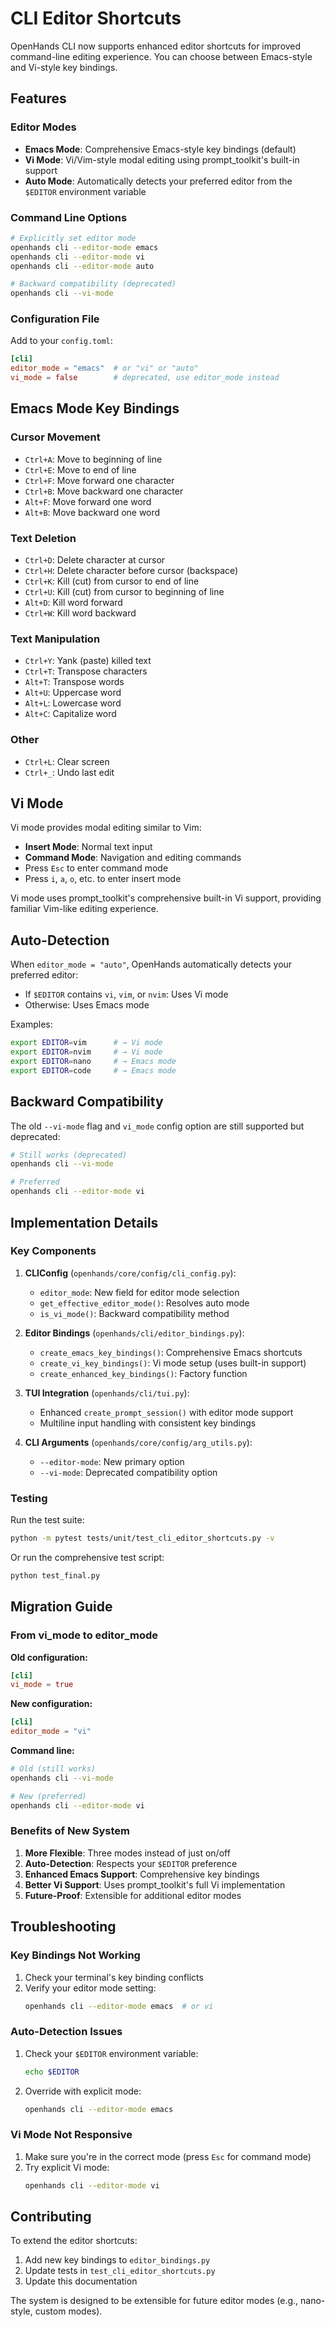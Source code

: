 # CLI Editor Shortcuts

OpenHands CLI now supports enhanced editor shortcuts for improved command-line editing experience. You can choose between Emacs-style and Vi-style key bindings.

## Features

### Editor Modes

- **Emacs Mode**: Comprehensive Emacs-style key bindings (default)
- **Vi Mode**: Vi/Vim-style modal editing using prompt_toolkit's built-in support
- **Auto Mode**: Automatically detects your preferred editor from the `$EDITOR` environment variable

### Command Line Options

```bash
# Explicitly set editor mode
openhands cli --editor-mode emacs
openhands cli --editor-mode vi
openhands cli --editor-mode auto

# Backward compatibility (deprecated)
openhands cli --vi-mode
```

### Configuration File

Add to your `config.toml`:

```toml
[cli]
editor_mode = "emacs"  # or "vi" or "auto"
vi_mode = false        # deprecated, use editor_mode instead
```

## Emacs Mode Key Bindings

### Cursor Movement
- `Ctrl+A`: Move to beginning of line
- `Ctrl+E`: Move to end of line
- `Ctrl+F`: Move forward one character
- `Ctrl+B`: Move backward one character
- `Alt+F`: Move forward one word
- `Alt+B`: Move backward one word

### Text Deletion
- `Ctrl+D`: Delete character at cursor
- `Ctrl+H`: Delete character before cursor (backspace)
- `Ctrl+K`: Kill (cut) from cursor to end of line
- `Ctrl+U`: Kill (cut) from cursor to beginning of line
- `Alt+D`: Kill word forward
- `Ctrl+W`: Kill word backward

### Text Manipulation
- `Ctrl+Y`: Yank (paste) killed text
- `Ctrl+T`: Transpose characters
- `Alt+T`: Transpose words
- `Alt+U`: Uppercase word
- `Alt+L`: Lowercase word
- `Alt+C`: Capitalize word

### Other
- `Ctrl+L`: Clear screen
- `Ctrl+_`: Undo last edit

## Vi Mode

Vi mode provides modal editing similar to Vim:

- **Insert Mode**: Normal text input
- **Command Mode**: Navigation and editing commands
- Press `Esc` to enter command mode
- Press `i`, `a`, `o`, etc. to enter insert mode

Vi mode uses prompt_toolkit's comprehensive built-in Vi support, providing familiar Vim-like editing experience.

## Auto-Detection

When `editor_mode = "auto"`, OpenHands automatically detects your preferred editor:

- If `$EDITOR` contains `vi`, `vim`, or `nvim`: Uses Vi mode
- Otherwise: Uses Emacs mode

Examples:
```bash
export EDITOR=vim      # → Vi mode
export EDITOR=nvim     # → Vi mode
export EDITOR=nano     # → Emacs mode
export EDITOR=code     # → Emacs mode
```

## Backward Compatibility

The old `--vi-mode` flag and `vi_mode` config option are still supported but deprecated:

```bash
# Still works (deprecated)
openhands cli --vi-mode

# Preferred
openhands cli --editor-mode vi
```

## Implementation Details

### Key Components

1. **CLIConfig** (`openhands/core/config/cli_config.py`):
   - `editor_mode`: New field for editor mode selection
   - `get_effective_editor_mode()`: Resolves auto mode
   - `is_vi_mode()`: Backward compatibility method

2. **Editor Bindings** (`openhands/cli/editor_bindings.py`):
   - `create_emacs_key_bindings()`: Comprehensive Emacs shortcuts
   - `create_vi_key_bindings()`: Vi mode setup (uses built-in support)
   - `create_enhanced_key_bindings()`: Factory function

3. **TUI Integration** (`openhands/cli/tui.py`):
   - Enhanced `create_prompt_session()` with editor mode support
   - Multiline input handling with consistent key bindings

4. **CLI Arguments** (`openhands/core/config/arg_utils.py`):
   - `--editor-mode`: New primary option
   - `--vi-mode`: Deprecated compatibility option

### Testing

Run the test suite:
```bash
python -m pytest tests/unit/test_cli_editor_shortcuts.py -v
```

Or run the comprehensive test script:
```bash
python test_final.py
```

## Migration Guide

### From vi_mode to editor_mode

**Old configuration:**
```toml
[cli]
vi_mode = true
```

**New configuration:**
```toml
[cli]
editor_mode = "vi"
```

**Command line:**
```bash
# Old (still works)
openhands cli --vi-mode

# New (preferred)
openhands cli --editor-mode vi
```

### Benefits of New System

1. **More Flexible**: Three modes instead of just on/off
2. **Auto-Detection**: Respects your `$EDITOR` preference
3. **Enhanced Emacs Support**: Comprehensive key bindings
4. **Better Vi Support**: Uses prompt_toolkit's full Vi implementation
5. **Future-Proof**: Extensible for additional editor modes

## Troubleshooting

### Key Bindings Not Working

1. Check your terminal's key binding conflicts
2. Verify your editor mode setting:
   ```bash
   openhands cli --editor-mode emacs  # or vi
   ```

### Auto-Detection Issues

1. Check your `$EDITOR` environment variable:
   ```bash
   echo $EDITOR
   ```

2. Override with explicit mode:
   ```bash
   openhands cli --editor-mode emacs
   ```

### Vi Mode Not Responsive

1. Make sure you're in the correct mode (press `Esc` for command mode)
2. Try explicit Vi mode:
   ```bash
   openhands cli --editor-mode vi
   ```

## Contributing

To extend the editor shortcuts:

1. Add new key bindings to `editor_bindings.py`
2. Update tests in `test_cli_editor_shortcuts.py`
3. Update this documentation

The system is designed to be extensible for future editor modes (e.g., nano-style, custom modes).